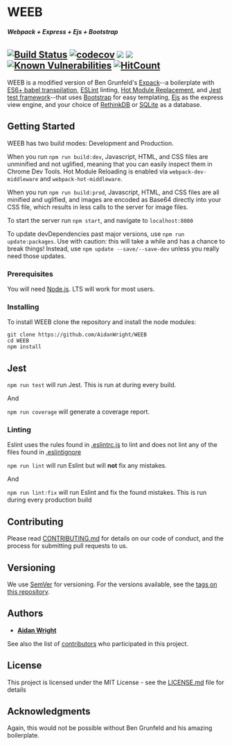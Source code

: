# WEEB
###### **Webpack + Express + Ejs + Bootstrap**

[![Build Status](https://travis-ci.com/AidanWright/WEEB.svg?branch=master)](https://travis-ci.com/AidanWright/WEEB) [![codecov](https://codecov.io/gh/AidanWright/WEEB/branch/master/graph/badge.svg)](https://codecov.io/gh/AidanWright/WEEB) [![](https://david-dm.org/AidanWright/WEEB.svg)](https://david-dm.org/AidanWright/WEEB) [![](https://david-dm.org/AidanWright/WEEB/dev-status.svg)](https://david-dm.org/AidanWright/WEEB?type=dev) [![Known Vulnerabilities](https://snyk.io/test/github/AidanWright/WEEB/badge.svg?targetFile=package.json)](https://snyk.io/test/github/AidanWright/WEEB?targetFile=package.json) [![HitCount](http://hits.dwyl.com/AidanWright/WEEB.svg)](http://hits.dwyl.com/AidanWright/WEEB)
--
WEEB is a modified version of Ben Grunfeld's [Expack](https://github.com/bengrunfeld/expack)--a boilerplate with [ES6+ babel transpilation](https://babeljs.io/docs/en/), [ESLint](https://eslint.org/) linting, [Hot Module Replacement](https://webpack.js.org/guides/hot-module-replacement/), and [Jest test framework](https://jestjs.io/)--that uses [Bootstrap](https://getbootstrap.com/) for easy templating, [Ejs](https://ejs.co/) as the express view engine, and your choice of [RethinkDB](https://rethinkdb.com/) or [SQLite](https://sqlite.org/index.html) as a database.

## Getting Started

WEEB has two build modes: Development and Production.

When you run `npm run build:dev`, Javascript, HTML, and CSS files are unminified and not uglified, meaning that you can easily inspect them in Chrome Dev Tools. Hot Module Reloading is enabled via `webpack-dev-middleware` and `webpack-hot-middleware`.

When you run `npm run build:prod`, Javascript, HTML, and CSS files are all minified and uglified, and images are encoded as Base64 directly into your CSS file, which results in less calls to the server for image files.

To start the server run `npm start`, and navigate to `localhost:8080`

To update devDependencies past major versions, use `npm run update:packages`. Use with caution: this will take a while and has a chance to break things! Instead, use `npm update --save/--save-dev` unless you really need those updates.

### Prerequisites

You will need [Node.js](https://nodejs.org/en/). LTS will work for most users.

### Installing

To install WEEB clone the repository and install the node modules:
```
git clone https://github.com/AidanWright/WEEB
cd WEEB
npm install
```

## Jest

`npm run test` will run Jest. This is run at during every build.

And

`npm run coverage` will generate a coverage report.

### Linting
Eslint uses the rules found in [.eslintrc.js](.eslintrc.js) to lint and does not lint any of the files found in [.eslintignore](.eslintignore)  

`npm run lint` will run Eslint but will **not** fix any mistakes.

And

`npm run lint:fix` will run Eslint and fix the found mistakes. This is run during every production build

## Contributing

Please read [CONTRIBUTING.md](CONTRIBUTING.md) for details on our code of conduct, and the process for submitting pull requests to us.

## Versioning

We use [SemVer](http://semver.org/) for versioning. For the versions available, see the [tags on this repository](https://github.com/AidanWright/WEEB/tags).

## Authors

* [**Aidan Wright**](https://github.com/AidanWright)

See also the list of [contributors](https://github.com/AidanWright/WEEB/contributors) who participated in this project.

## License

This project is licensed under the MIT License - see the [LICENSE.md](LICENSE.md) file for details

## Acknowledgments

Again, this would not be possible without Ben Grunfeld and his amazing boilerplate.
